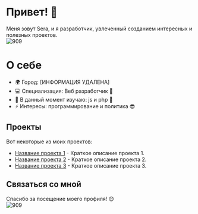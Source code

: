 # Привет! 👋

Меня зовут Sera, и я разработчик, увлеченный созданием интересных и полезных проектов. <br>
<img src="https://media.tenor.com/QDioC32oTV8AAAAM/war-thunder-asu57.gif" alt="909" style="height: auto !important;width: auto !important;" >
# О себе

- 🌍 Город: [ИНФОРМАЦИЯ УДАЛЕНА]
- 💻 Специализация: Веб разработчик 🤗
- 🌱 В данный момент изучаю: js и php 🤙
- ⚡ Интересы: программирование и политика 😎 

## Проекты

Вот некоторые из моих проектов:

- [Название проекта 1](ссылка_на_проект_1) - Краткое описание проекта 1.
- [Название проекта 2](ссылка_на_проект_2) - Краткое описание проекта 2.
- [Название проекта 3](ссылка_на_проект_3) - Краткое описание проекта 3.

## Связаться со мной




Спасибо за посещение моего профиля! 😊 <br>
<img src="https://steamuserimages-a.akamaihd.net/ugc/5849687306409160262/7584A1A3112F10BF821543FEA2FA13F5E35FA8DB/?imw=637&imh=358&ima=fit&impolicy=Letterbox&imcolor=%23000000&letterbox=true" alt="909" style="height: auto !important;width: auto !important;" >   
